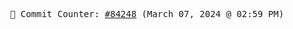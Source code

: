 <p align="center">
    <samp>
        📮 Commit Counter: <a href="https://github.com/Javascript-void0/Javascript-void0/commits/main">#84248</a> (March 07, 2024 @ 02:59 PM)
    </samp>
</p>